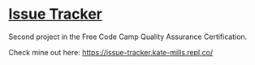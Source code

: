 # [Issue Tracker](https://www.freecodecamp.org/learn/quality-assurance/quality-assurance-projects/issue-tracker)

Second project in the Free Code Camp Quality Assurance Certification.

Check mine out here: https://issue-tracker.kate-mills.repl.co/
